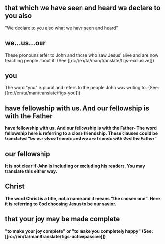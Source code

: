 ## that which we have seen and heard we declare to you also ##

"We declare to you also what we have seen and heard"

## we…us…our ##

These pronouns refer to John and those who saw Jesus' alive and are now teaching people about it. (See [[rc://en/ta/man/translate/figs-exclusive]])

## you ##

The word "you" is plural and refers to the people John was writing to. (See: [[rc://en/ta/man/translate/figs-you]])

## have fellowship with us. And our fellowship is with the Father ##

<b>have fellowship with us. And our fellowship is with the Father<b>- The word fellowship here is referring to a close friendship. These clauses could be translated "be our close friends and we are friends with God the Father"

## our fellowship ##

It is not clear if John is including or excluding his readers. You may translate this either way.

## Christ ##

The word Christ is a title, not a name and it means "the chosen one". Here it is referring to God choosing Jesus to be our savior.

## that your joy may be made complete ##

"to make your joy complete" or "to make you completely happy" (See: [[rc://en/ta/man/translate/figs-activepassive]])